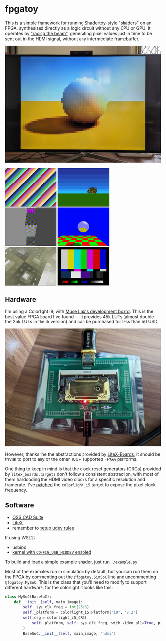 # fpgatoy

This is a simple framework for running Shadertoy-style "shaders" on an FPGA, synthesised directly as a logic circuit without any CPU or GPU.
It operates by ["racing the beam"](https://tomverbeure.github.io/rtl/2018/11/26/Racing-the-Beam-Ray-Tracer.html),
generating pixel values just in time to be sent out in the HDMI signal, without any intermediate framebuffer.

![](img/human_shader.jpeg)

<img src="img/bands.png" width="33%" /> <img src="img/hedgehog.png" width="33%" /> <img src="img/rbzero.png" width="33%" />
<img src="img/rt.png" width="33%" /> <img src="img/silice_vga_msponge.png" width="33%" /> <img src="img/vgatestsrc.png" width="33%" />

## Hardware

I'm using a Colorlight i9, with [Muse Lab's development board](https://tomverbeure.github.io/2021/01/22/The-Colorlight-i5-as-FPGA-development-board.html).
This is the best value FPGA board I've found — it provides 45k LUTs (almost double the 25k LUTs in the i5 version) and can be purchased for less than 50 USD.

![](img/colorlight_i9.jpeg)

However, thanks the the abstractions provided by [LiteX-Boards](https://github.com/litex-hub/litex-boards), it should be trivial to port to any of the other 100+ supported FPGA platforms.

One thing to keep in mind is that the clock reset generators (CRGs) provided by `litex_boards.targets` don't follow a consistent abstraction,
with most of them hardcoding the HDMI video clocks for a specific resolution and framerate.
I've [patched](https://github.com/davidar/litex-boards/commit/6acd4fe39d7435a99625aedee195cffe4427d781) the `colorlight_i5` target to expose the pixel clock frequency.

## Software

- [OSS CAD Suite](https://github.com/YosysHQ/oss-cad-suite-build)
- [LiteX](https://github.com/enjoy-digital/litex)
- remember to [setup udev rules](https://github.com/adamgreig/ecpdap/tree/master/drivers)

If using WSL2:
- [usbipd](https://github.com/dorssel/usbipd-win)
- [kernel with `CONFIG_USB_HIDDEV` enabled](https://github.com/microsoft/WSL2-Linux-Kernel/releases/tag/linux-msft-wsl-5.15.150.1)

To build and load a simple example shader, just run `./example.py`

Most of the examples run in simulation by default, but you can run them on the FPGA by
commenting out the `@fpgatoy.SimSoC` line and uncommenting `@fpgatoy.MySoC`.
This is the class that you'll need to modify to support different hardware,
for the colorlight it looks like this:

```py
class MySoC(BaseSoC):
    def __init__(self, main_image):
        self._sys_clk_freq = int(25e6)
        self._platform = colorlight_i5.Platform("i9", "7.2")
        self.crg = colorlight_i5_CRG(
            self._platform, self._sys_clk_freq, with_video_pll=True, pix_clk=25e6
        )
        BaseSoC.__init__(self, main_image, "hdmi")
```
